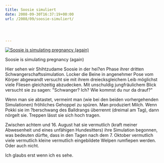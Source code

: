 ```yaml
---
title: Soosie simuliert
date: 2008-09-30T16:37:19+00:00
url: /2008/09/soosie-simuliert/




---
```

<div class="flickr">
  <a href="http://www.flickr.com/photos/schreibblogade/2903382829/" title="Soosie is simulating pregnancy (again)"><img src="//farm4.static.flickr.com/3258/2903382829_9f8e2fb212.jpg" alt="Soosie is simulating pregnancy (again)" /></a></p>

  <p>
    Soosie is simulating pregnancy (again)
  </p>
</div>

Hier sehen wir Shihtzudame Soosie in der hei?en Phase ihrer dritten Schwangerschaftssimulation. Locker die Beine in angenehmer Pose vom Körper abgewandt versucht sie mit ihrem dreiecksgleichem Leib möglichst viele Fliesen gleichzeitig abzudecken. Mit unschuldig jungfräulichem Blick versucht sie zu sagen: "Schwanger? Ich? Wie kommst du nur da drauf?"

Wenn man sie abtastet, vermeint man (wie bei den beiden vorhergehenden Simulationen) fröhliches Gehoppel zu spüren. Man produziert Milch. Wenn Pokki sie im ?berschwang des Balldrangs überrennt (dreimal am Tag), dann nörgelt sie. Treppen lässt sie sich hoch tragen.

Zwischen achtem und 16. August hat sie vermutlich (kraft meiner Abwesenheit und eines unfähigen Hundesitters) ihre Simulation begonnen, was bedeuten dürfte, dass in den Tagen nach dem 7. Oktober vermutlich viele vermutlich kleine vermutlich eingebildete Welpen rumfiepen werden. Oder auch nicht.

Ich glaubs erst wenn ich es sehe.
